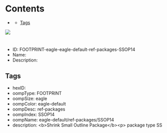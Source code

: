 



Contents
========

* [](#)
	* [Tags](#tags)
  
![][im]
# 

- ID: FOOTPRINT-eagle-eagle-default-ref-packages-SSOP14
- Name: 
- Description: 

## Tags

- hexID: 
- oompType: FOOTPRINT
- oompSize: eagle
- oompColor: eagle-default
- oompDesc: ref-packages
- oompIndex: SSOP14
- oompName: eagle-default/ref-packages/SSOP14
- description: &lt;b&gt;Shrink Small Outline Package&lt;/b&gt;&lt;p&gt;&#xD;
package type SS



[im]: image.png
